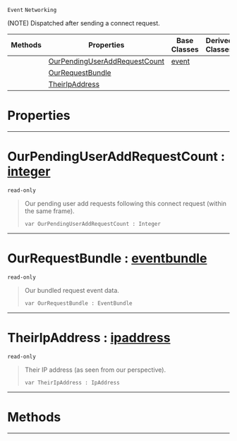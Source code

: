  `Event` `Networking`



(NOTE) Dispatched after sending a connect request.

|Methods|Properties|Base Classes|Derived Classes|
|---|---|---|---|
| |[ OurPendingUserAddRequestCount](https://github.com/zeroengineteam/ZeroDocs/code_reference/class_reference/netpeersentconnectrequest.markdown#ourpendinguseraddrequest)|[event](https://github.com/zeroengineteam/ZeroDocs/code_reference/class_reference/event.markdown)| |
| |[ OurRequestBundle](https://github.com/zeroengineteam/ZeroDocs/code_reference/class_reference/netpeersentconnectrequest.markdown#ourrequestbundle-zero-en)| | |
| |[ TheirIpAddress](https://github.com/zeroengineteam/ZeroDocs/code_reference/class_reference/netpeersentconnectrequest.markdown#theiripaddress-zero-engi)| | |


 #  Properties


---  
 #  OurPendingUserAddRequestCount : [integer](https://github.com/zeroengineteam/ZeroDocs/code_reference/zilch_base_types/integer.markdown)

 `read-only`

> Our pending user add requests following this connect request (within the same frame).
> ``` lang=cpp, name=Zilch
> var OurPendingUserAddRequestCount : Integer


---  
 #  OurRequestBundle : [eventbundle](https://github.com/zeroengineteam/ZeroDocs/code_reference/class_reference/eventbundle.markdown)

 `read-only`

> Our bundled request event data.
> ``` lang=cpp, name=Zilch
> var OurRequestBundle : EventBundle


---  
 #  TheirIpAddress : [ipaddress](https://github.com/zeroengineteam/ZeroDocs/code_reference/class_reference/ipaddress.markdown)

 `read-only`

> Their IP address (as seen from our perspective).
> ``` lang=cpp, name=Zilch
> var TheirIpAddress : IpAddress


---  
 #  Methods


---  
 

 